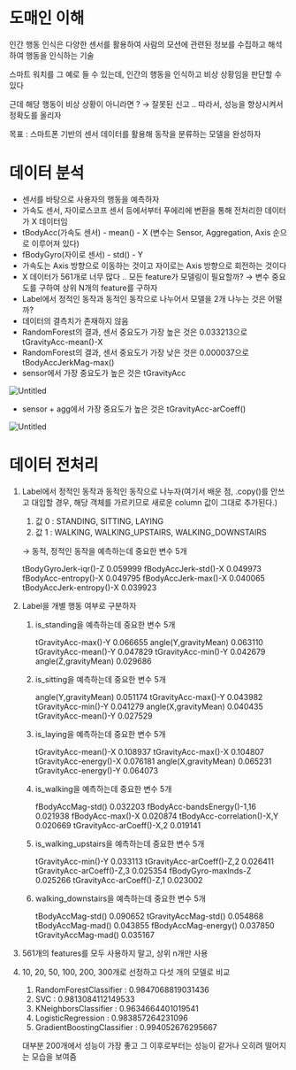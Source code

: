 # 도매인 이해

인간 행동 인식은 다양한 센서를 활용하여 사람의 모션에 관련된 정보를 수집하고 해석하여 행동을 인식하는 기술

스마트 워치를 그 예로 들 수 있는데, 인간의 행동을 인식하고 비상 상황임을 판단할 수 있다

근데 해당 행동이 비상 상황이 아니라면 ? → 잘못된 신고 .. 따라서, 성능을 향상시켜서 정확도를 올리자

목표 : 스마트폰 기반의 센서 데이터를 활용해 동작을 분류하는 모델을 완성하자

# 데이터 분석

- 센서를 바탕으로 사용자의 행동을 예측하자
- 가속도 센서, 자이로스코프 센서 등에서부터 푸에리에 변환을 통해 전처리한 데이터가 X 데이터임
- tBodyAcc(가속도 센서) - mean() - X (변수는 Sensor, Aggregation, Axis 순으로 이루어져 있다)
- fBodyGyro(자이로 센서) - std() - Y
- 가속도는 Axis 방향으로 이동하는 것이고 자이로는 Axis 방향으로 회전하는 것이다
- X 데이터가 561개로 너무 많다 .. 모든 feature가 모델링이 필요할까? → 변수 중요도를 구하여 상위 N개의 feature를 구하자
- Label에서 정적인 동작과 동적인 동작으로 나누어서 모델을 2개 나누는 것은 어떨까?
- 데이터의 결측치가 존재하지 않음
- RandomForest의 결과, 센서 중요도가 가장 높은 것은 0.033213으로 tGravityAcc-mean()-X
- RandomForest의 결과, 센서 중요도가 가장 낮은 것은 0.000037으로 tBodyAccJerkMag-max()
- sensor에서 가장 중요도가 높은 것은 tGravityAcc

![Untitled](https://prod-files-secure.s3.us-west-2.amazonaws.com/e81b6490-64f0-4868-94c8-f9c1978f04a3/a0a68b74-257c-4fa5-9ad2-d66981e59245/Untitled.png)

- sensor + agg에서 가장 중요도가 높은 것은 tGravityAcc-arCoeff()

![Untitled](https://prod-files-secure.s3.us-west-2.amazonaws.com/e81b6490-64f0-4868-94c8-f9c1978f04a3/064baaa0-42b7-41ee-9066-017291ca2356/Untitled.png)

# 데이터 전처리

1. Label에서 정적인 동작과 동적인 동작으로 나누자(여기서 배운 점, .copy()를 안쓰고 대입할 경우, 해당 객체를 가르키므로 새로운 column 값이 그대로 추가된다.)
    1. 값 0 : STANDING, SITTING, LAYING
    2. 값 1 : WALKING, WALKING_UPSTAIRS, WALKING_DOWNSTAIRS
    
    → 동적, 정적인 동작을 예측하는데 중요한 변수 5개
    
    tBodyGyroJerk-iqr()-Z    0.059999
    fBodyAccJerk-std()-X    0.049973
    fBodyAcc-entropy()-X    0.049795
    fBodyAccJerk-max()-X    0.040065
    tBodyAccJerk-entropy()-X    0.039923
    
2. Label을 개별 행동 여부로 구분하자
    1. is_standing을 예측하는데 중요한 변수 5개
        
        tGravityAcc-max()-Y    0.066655
        angle(Y,gravityMean)    0.063110
        tGravityAcc-mean()-Y    0.047829
        tGravityAcc-min()-Y    0.042679
        angle(Z,gravityMean)    0.029686
        
    2. is_sitting을 예측하는데 중요한 변수 5개
        
        angle(Y,gravityMean)    0.051174
        tGravityAcc-max()-Y    0.043982
        tGravityAcc-min()-Y    0.041279
        angle(X,gravityMean)    0.040435
        tGravityAcc-mean()-Y    0.027529
        
    3. is_laying을 예측하는데 중요한 변수 5개
        
        tGravityAcc-mean()-X    0.108937
        tGravityAcc-max()-X    0.104807
        tGravityAcc-energy()-X    0.076181
        angle(X,gravityMean)    0.065231
        tGravityAcc-energy()-Y    0.064073
        
    4. is_walking을 예측하는데 중요한 변수 5개
        
        fBodyAccMag-std()    0.032203
        fBodyAcc-bandsEnergy()-1,16    0.021938
        fBodyAcc-max()-X    0.020874
        tBodyAcc-correlation()-X,Y    0.020669
        tGravityAcc-arCoeff()-X,2    0.019141
        
    5. is_walking_upstairs을 예측하는데 중요한 변수 5개
        
        tGravityAcc-min()-Y    0.033113
        tGravityAcc-arCoeff()-Z,2    0.026411
        tGravityAcc-arCoeff()-Z,3    0.025354
        fBodyGyro-maxInds-Z    0.025266
        tGravityAcc-arCoeff()-Z,1    0.023002
        
    6. walking_downstairs을 예측하는데 중요한 변수 5개
        
        tBodyAccMag-std()    0.090652
        tGravityAccMag-std()    0.054868
        tBodyAccMag-mad()    0.043855
        fBodyAccMag-energy()    0.037850
        tGravityAccMag-mad()    0.035167
        
3. 561개의 features를 모두 사용하지 말고, 상위 n개만 사용
4. 10, 20, 50, 100, 200, 300개로 선정하고 다섯 개의 모델로 비교
    1. RandomForestClassifier : 0.9847068819031436
    2. SVC : 0.9813084112149533
    3. KNeighborsClassifier : 0.9634664401019541
    4. LogisticRegression : 0.983857264231096
    5. GradientBoostingClassifier : 0.994052676295667
    
    대부분 200개에서 성능이 가장 좋고 그 이후로부터는 성능이 같거나 오히려 떨어지는 모습을 보여줌
